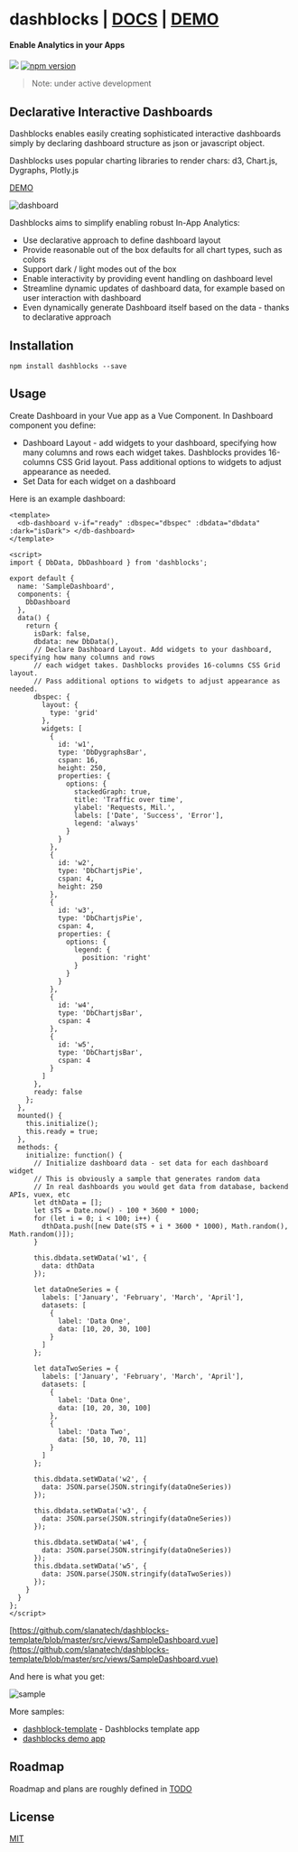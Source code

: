 # dashblocks | [DOCS](https://slanatech.github.io/dashblocks) | [DEMO](https://slanatech.github.io/dashblocks/demo)

#### Enable Analytics in your Apps 

![](https://img.shields.io/badge/vue-2.x-brightgreen.svg)
[![npm version](https://badge.fury.io/js/dashblocks.svg)](https://badge.fury.io/js/dashblocks)

> Note: under active development


## Declarative Interactive Dashboards 


Dashblocks enables easily creating sophisticated interactive dashboards simply by declaring dashboard structure as json or javascript object.

Dashblocks uses popular charting libraries to render chars: d3, Chart.js, Dygraphs, Plotly.js

[DEMO](https://slanatech.github.io/dashblocks/demo)


![dashboard](screenshots/dashboard.png?raw=true)


Dashblocks aims to simplify enabling robust In-App Analytics: 

* Use declarative approach to define dashboard layout
* Provide reasonable out of the box defaults for all chart types, such as colors
* Support dark / light modes out of the box    
* Enable interactivity by providing event handling on dashboard level
* Streamline dynamic updates of dashboard data, for example based on user interaction with dashboard
* Even dynamically generate Dashboard itself based on the data - thanks to declarative approach   


## Installation 

```
npm install dashblocks --save
```


## Usage 

Create Dashboard in your Vue app as a Vue Component. In Dashboard component you define: 
* Dashboard Layout - add widgets to your dashboard, specifying how many columns and rows
  each widget takes. Dashblocks provides 16-columns CSS Grid layout. Pass additional options to widgets to adjust appearance as needed.
* Set Data for each widget on a dashboard 

Here is an example dashboard:



```vue
<template>
  <db-dashboard v-if="ready" :dbspec="dbspec" :dbdata="dbdata" :dark="isDark"> </db-dashboard>
</template>

<script>
import { DbData, DbDashboard } from 'dashblocks';

export default {
  name: 'SampleDashboard',
  components: {
    DbDashboard
  },
  data() {
    return {
      isDark: false,
      dbdata: new DbData(),
      // Declare Dashboard Layout. Add widgets to your dashboard, specifying how many columns and rows
      // each widget takes. Dashblocks provides 16-columns CSS Grid layout.
      // Pass additional options to widgets to adjust appearance as needed.
      dbspec: {
        layout: {
          type: 'grid'
        },
        widgets: [
          {
            id: 'w1',
            type: 'DbDygraphsBar',
            cspan: 16,
            height: 250,
            properties: {
              options: {
                stackedGraph: true,
                title: 'Traffic over time',
                ylabel: 'Requests, Mil.',
                labels: ['Date', 'Success', 'Error'],
                legend: 'always'
              }
            }
          },
          {
            id: 'w2',
            type: 'DbChartjsPie',
            cspan: 4,
            height: 250
          },
          {
            id: 'w3',
            type: 'DbChartjsPie',
            cspan: 4,
            properties: {
              options: {
                legend: {
                  position: 'right'
                }
              }
            }
          },
          {
            id: 'w4',
            type: 'DbChartjsBar',
            cspan: 4
          },
          {
            id: 'w5',
            type: 'DbChartjsBar',
            cspan: 4
          }
        ]
      },
      ready: false
    };
  },
  mounted() {
    this.initialize();
    this.ready = true;
  },
  methods: {
    initialize: function() {
      // Initialize dashboard data - set data for each dashboard widget
      // This is obviously a sample that generates random data
      // In real dashboards you would get data from database, backend APIs, vuex, etc
      let dthData = [];
      let sTS = Date.now() - 100 * 3600 * 1000;
      for (let i = 0; i < 100; i++) {
        dthData.push([new Date(sTS + i * 3600 * 1000), Math.random(), Math.random()]);
      }

      this.dbdata.setWData('w1', {
        data: dthData
      });

      let dataOneSeries = {
        labels: ['January', 'February', 'March', 'April'],
        datasets: [
          {
            label: 'Data One',
            data: [10, 20, 30, 100]
          }
        ]
      };

      let dataTwoSeries = {
        labels: ['January', 'February', 'March', 'April'],
        datasets: [
          {
            label: 'Data One',
            data: [10, 20, 30, 100]
          },
          {
            label: 'Data Two',
            data: [50, 10, 70, 11]
          }
        ]
      };

      this.dbdata.setWData('w2', {
        data: JSON.parse(JSON.stringify(dataOneSeries))
      });

      this.dbdata.setWData('w3', {
        data: JSON.parse(JSON.stringify(dataOneSeries))
      });

      this.dbdata.setWData('w4', {
        data: JSON.parse(JSON.stringify(dataOneSeries))
      });
      this.dbdata.setWData('w5', {
        data: JSON.parse(JSON.stringify(dataTwoSeries))
      });
    }
  }
};
</script>
```

[https://github.com/slanatech/dashblocks-template/blob/master/src/views/SampleDashboard.vue](https://github.com/slanatech/dashblocks-template/blob/master/src/views/SampleDashboard.vue) 

And here is what you get:

![sample](screenshots/sample_dashboard.png?raw=true)
 

More samples: 

* [dashblock-template](https://github.com/slanatech/dashblocks-template) - Dashblocks template app 
* [dashblocks demo app](https://github.com/slanatech/dashblocks/tree/master/src/demo)   


## Roadmap 

Roadmap and plans are roughly defined in [TODO](TODO.md)  

## License
 
[MIT](LICENSE)

